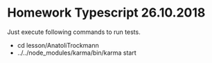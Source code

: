 # Homework Typescript 26.10.2018
Just execute following commands to run tests.

- cd lesson/AnatoliTrockmann
- ../../node_modules/karma/bin/karma start